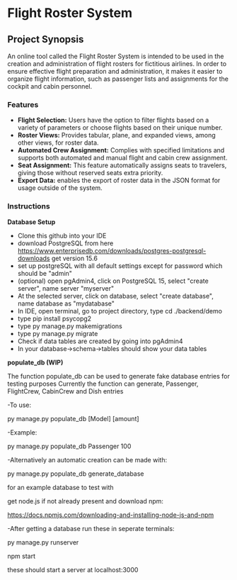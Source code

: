# Flight Roster System

## Project Synopsis
An online tool called the Flight Roster System is intended to be used in the creation and administration of flight rosters for fictitious airlines. In order to ensure effective flight preparation and administration, it makes it easier to organize flight information, such as passenger lists and assignments for the cockpit and cabin personnel.

### Features 
- **Flight Selection:** Users have the option to filter flights based on a variety of parameters or choose flights based on their unique number.
- **Roster Views:** Provides tabular, plane, and expanded views, among other views, for roster data.
- **Automated Crew Assignment:** Complies with specified limitations and supports both automated and manual flight and cabin crew assignment.
- **Seat Assignment:** This feature automatically assigns seats to travelers, giving those without reserved seats extra priority.
- **Export Data:** enables the export of roster data in the JSON format for usage outside of the system.

### Instructions
**Database Setup**
- Clone this github into your IDE
- download PostgreSQL from here https://www.enterprisedb.com/downloads/postgres-postgresql-downloads get version 15.6
- set up postgreSQL with all default settings except for password which should be "admin"
- (optional) open pgAdmin4, click on PostgreSQL 15, select "create server", name server "myserver"
- At the selected server, click on database, select "create database", name database as "mydatabase"
- In IDE, open terminal, go to project directory, type cd ./backend/demo
- type pip install psycopg2
- type py manage.py makemigrations
- type py manage.py migrate
- Check if data tables are created by going into pgAdmin4
- In your database->schema->tables should show your data tables

**populate_db (WIP)**

The function populate_db can be used to generate fake database entries for testing purposes
Currently the function can generate, Passenger, FlightCrew, CabinCrew and Dish entries

-To use:

py manage.py populate_db [Model] [amount]

-Example:

py manage.py populate_db Passenger 100 

-Alternatively an automatic creation can be made with:

py manage.py populate_db generate_database

for an example database to test with

get node.js if not already present and download npm:

https://docs.npmjs.com/downloading-and-installing-node-js-and-npm

-After getting a database run these in seperate terminals:

py manage.py runserver

npm start

these should start a server at localhost:3000 
